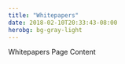 ```yaml
---
title: "Whitepapers"
date: 2018-02-10T20:33:43-08:00
herobg: bg-gray-light
---
```


Whitepapers Page Content
